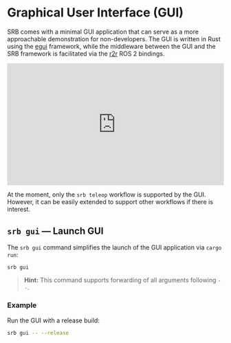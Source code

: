# Graphical User Interface (GUI)

SRB comes with a minimal GUI application that can serve as a more approachable demonstration for non-developers. The GUI is written in Rust using the [egui](https://github.com/emilk/egui) framework, while the middleware between the GUI and the SRB framework is facilitated via the [r2r](https://github.com/sequenceplanner/r2r) ROS 2 bindings.

<iframe style="width:100%;aspect-ratio:16/9" src="https://www.youtube.com/embed/zijvZRoUGQ8?si=5jAhBuNbRowkcsEN&mute=1&autoplay=1&loop=1&playlist=zijvZRoUGQ8" frameborder="0" allow="accelerometer; autoplay; clipboard-write; encrypted-media; gyroscope; picture-in-picture; web-share" referrerpolicy="strict-origin-when-cross-origin" allowfullscreen></iframe>

At the moment, only the `srb teleop` workflow is supported by the GUI. However, it can be easily extended to support other workflows if there is interest.

## `srb gui` — Launch GUI

The `srb gui` command simplifies the launch of the GUI application via `cargo run`:

```
srb gui
```

> **Hint:** This command supports forwarding of all arguments following `--`.

### Example

Run the GUI with a release build:

```bash
srb gui -- --release
```
